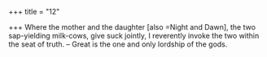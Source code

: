 +++
title = "12"

+++
Where the mother and the daughter [also =Night and Dawn], the two  sap-yielding milk-cows, give suck jointly,
I reverently invoke the two within the seat of truth. – Great is the one  and only lordship of the gods.